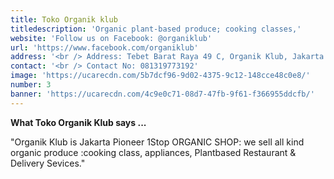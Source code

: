 ```yaml
---
title: Toko Organik klub
titledescription: 'Organic plant-based produce; cooking classes,'
website: 'Follow us on Facebook: @organiklub'
url: 'https://www.facebook.com/organiklub'
address: '<br /> Address: Tebet Barat Raya 49 C, Organik Klub, Jakarta'
contact: '<br /> Contact No: 081319773192'
image: 'https://ucarecdn.com/5b7dcf96-9d02-4375-9c12-148cce48c0e8/'
number: 3
banner: 'https://ucarecdn.com/4c9e0c71-08d7-47fb-9f61-f366955ddcfb/'
---
```

**What Toko Organik Klub says ...**

"Organik Klub is Jakarta Pioneer 1Stop ORGANIC SHOP: we sell all kind organic produce :cooking class, appliances, Plantbased Restaurant & Delivery Sevices."
